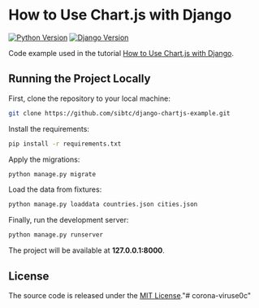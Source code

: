 # How to Use Chart.js with Django

[![Python Version](https://img.shields.io/badge/python-3.7-brightgreen.svg)](https://python.org)
[![Django Version](https://img.shields.io/badge/django-3.0-brightgreen.svg)](https://djangoproject.com)

Code example used in the tutorial [How to Use Chart.js with Django](https://simpleisbetterthancomplex.com/tutorial/2020/01/19/how-to-use-chart-js-with-django.html).

## Running the Project Locally

First, clone the repository to your local machine:

```bash
git clone https://github.com/sibtc/django-chartjs-example.git
```

Install the requirements:

```bash
pip install -r requirements.txt
```

Apply the migrations:

```bash
python manage.py migrate
```

Load the data from fixtures:

```bash
python manage.py loaddata countries.json cities.json
```

Finally, run the development server:

```bash
python manage.py runserver
```

The project will be available at **127.0.0.1:8000**.


## License

The source code is released under the [MIT License](https://github.com/sibtc/django-chartjs-example/blob/master/LICENSE)."# corona-viruse0c" 
